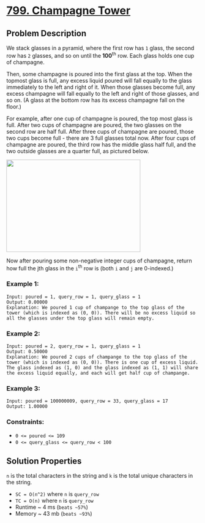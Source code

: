 # [799. Champagne Tower](https://leetcode.com/problems/champagne-tower/description)

## Problem Description

We stack glasses in a pyramid, where the first row has `1` glass, the second row has `2` glasses, and so on until the **100**<sup>th</sup> row.  Each glass holds one cup of champagne.

Then, some champagne is poured into the first glass at the top.  When the topmost glass is full, any excess liquid poured will fall equally to the glass immediately to the left and right of it.  When those glasses become full, any excess champagne will fall equally to the left and right of those glasses, and so on.  (A glass at the bottom row has its excess champagne fall on the floor.)

For example, after one cup of champagne is poured, the top most glass is full.  After two cups of champagne are poured, the two glasses on the second row are half full.  After three cups of champagne are poured, those two cups become full - there are 3 full glasses total now.  After four cups of champagne are poured, the third row has the middle glass half full, and the two outside glasses are a quarter full, as pictured below.


<img alt="" src="https://s3-lc-upload.s3.amazonaws.com/uploads/2018/03/09/tower.png" style="height: 241px; width: 350px;">

Now after pouring some non-negative integer cups of champagne, return how full the jth glass in the `i`<sup>th</sup> row is (both `i` and `j` are 0-indexed.)



### Example 1:
```
Input: poured = 1, query_row = 1, query_glass = 1
Output: 0.00000
Explanation: We poured 1 cup of champange to the top glass of the tower (which is indexed as (0, 0)). There will be no excess liquid so all the glasses under the top glass will remain empty.
```
### Example 2:
```
Input: poured = 2, query_row = 1, query_glass = 1
Output: 0.50000
Explanation: We poured 2 cups of champange to the top glass of the tower (which is indexed as (0, 0)). There is one cup of excess liquid. The glass indexed as (1, 0) and the glass indexed as (1, 1) will share the excess liquid equally, and each will get half cup of champange.
```
### Example 3:
```
Input: poured = 100000009, query_row = 33, query_glass = 17
Output: 1.00000
```

### Constraints:

* `0 <= poured <= 109`
* `0 <= query_glass <= query_row < 100`

## Solution Properties

`n` is the total characters in the string and `k` is the total unique characters in the string.
* `SC = O(n^2)` where `n` is `query_row`
* `TC = O(n)` where `n` is `query_row`
* Runtime ~ 4 ms (`beats ~57%`)
* Memory ~ 43 mb (`beats ~93%`)
